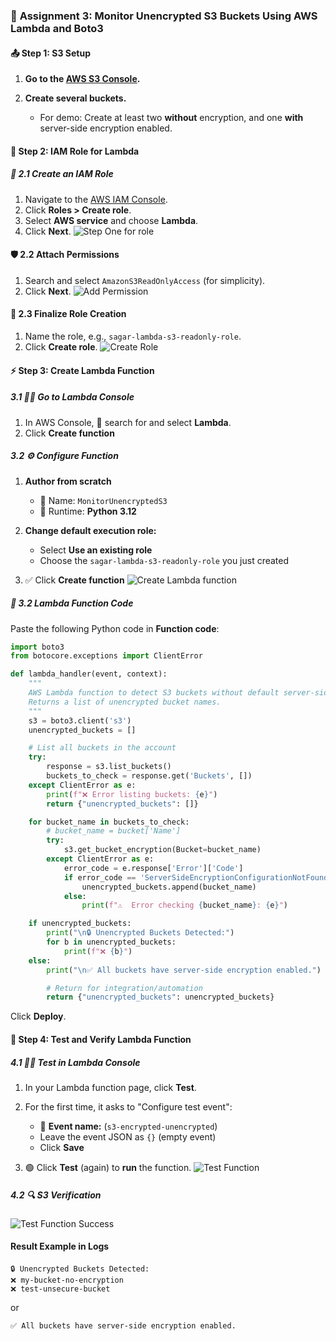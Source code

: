 ### 🎯 **Assignment 3: Monitor Unencrypted S3 Buckets Using AWS Lambda and Boto3**

#### 📤 **Step 1: S3 Setup**

1. **Go to the [AWS S3 Console](https://console.aws.amazon.com/s3/).**
2. **Create several buckets.**

   * For demo: Create at least two **without** encryption, and one **with** server-side encryption enabled.

#### 🔐 **Step 2: IAM Role for Lambda**

##### 🔑 **2.1 Create an IAM Role**

1. Navigate to the [AWS IAM Console](https://console.aws.amazon.com/iam/).
2. Click **Roles > Create role**.
3. Select **AWS service** and choose **Lambda**.
4. Click **Next**.
![Step One for role](../assignment-1/images/role-1.png)
#### 🛡️ **2.2 Attach Permissions**

1. Search and select `AmazonS3ReadOnlyAccess` (for simplicity).
2. Click **Next**.
![Add Permission](images/iam-permission.png)
#### 📝 **2.3 Finalize Role Creation**

1. Name the role, e.g., `sagar-lambda-s3-readonly-role`.
2. Click **Create role**.
![Create Role](images/create-role.png)

#### ⚡ **Step 3: Create Lambda Function**

##### 3.1 🏃‍♂️ Go to Lambda Console

1. In AWS Console, 🔎 search for and select **Lambda**.
2. Click **Create function**

##### 3.2 ⚙️ Configure Function

1. **Author from scratch**

   * 📝 Name: `MonitorUnencryptedS3`
   * 🐍 Runtime: **Python 3.12**
2. **Change default execution role:**

   * Select **Use an existing role**
   * Choose the `sagar-lambda-s3-readonly-role` you just created
3. ✅ Click **Create function**
![Create Lambda function](images/create-lambda-function.png)

##### 📝 **3.2 Lambda Function Code**

Paste the following Python code in **Function code**:

```python
import boto3
from botocore.exceptions import ClientError

def lambda_handler(event, context):
    """
    AWS Lambda function to detect S3 buckets without default server-side encryption.
    Returns a list of unencrypted bucket names.
    """
    s3 = boto3.client('s3')
    unencrypted_buckets = []

    # List all buckets in the account
    try:
        response = s3.list_buckets()
        buckets_to_check = response.get('Buckets', [])
    except ClientError as e:
        print(f"❌ Error listing buckets: {e}")
        return {"unencrypted_buckets": []}

    for bucket_name in buckets_to_check:
        # bucket_name = bucket['Name']
        try:
            s3.get_bucket_encryption(Bucket=bucket_name)
        except ClientError as e:
            error_code = e.response['Error']['Code']
            if error_code == 'ServerSideEncryptionConfigurationNotFoundError':
                unencrypted_buckets.append(bucket_name)
            else:
                print(f"⚠️  Error checking {bucket_name}: {e}")

    if unencrypted_buckets:
        print("\n🔒 Unencrypted Buckets Detected:")
        for b in unencrypted_buckets:
            print(f"❌ {b}")
    else:
        print("\n✅ All buckets have server-side encryption enabled.")

        # Return for integration/automation
        return {"unencrypted_buckets": unencrypted_buckets}
```

Click **Deploy**.

#### 🧪 **Step 4: Test and Verify Lambda Function**

##### 4.1 🧑‍🔬 Test in Lambda Console

1. In your Lambda function page, click **Test**.
2. For the first time, it asks to "Configure test event":

   * 📝 **Event name:** (`s3-encrypted-unencrypted`)
   * Leave the event JSON as `{}` (empty event)
   * Click **Save**
3. 🟢 Click **Test** (again) to **run** the function.
![Test Function](images/test-function.png)
##### 4.2 🔍 S3 Verification
![Test Function Success](images/test-function-success.png)

#### **Result Example in Logs**

```
🔒 Unencrypted Buckets Detected:
❌ my-bucket-no-encryption
❌ test-unsecure-bucket
```

or

```
✅ All buckets have server-side encryption enabled.
```
